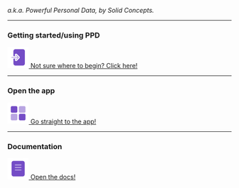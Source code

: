 <link rel="stylesheet" href="assets/stylesheet.css">

*a.k.a. Powerful Personal Data, by Solid Concepts.*

---

### Getting started/using PPD
[
    ![Icon of an entrance to link to getting started](assets/icons/Entrance-Duotone.svg)
    Not sure where to begin? Click here!
](getting-started)

---

### Open the app
[
    ![Icon of squares in a grid to link to the web interface](assets/icons/Apps-Duotone.svg)
    Go straight to the app!
](app/)

---

### Documentation
[
    ![Icon of a paper to link to documentation](assets/icons/Document-Duotone.svg) 
    Open the docs!
](docs/)



